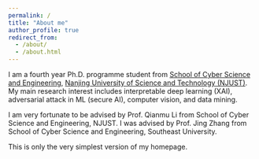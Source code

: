 ```yaml
---
permalink: /
title: "About me"
author_profile: true
redirect_from: 
  - /about/
  - /about.html
---
```


I am a fourth year Ph.D. programme student from [School of Cyber Science and Engineering](https://scs.njust.edu.cn/main.htm), [Nanjing University of Science and Technology (NJUST)](https://www.njust.edu.cn/). My main research interest includes interpretable deep learning (XAI), adversarial attack in ML (secure AI), computer vision, and data mining.

I am very fortunate to be advised by Prof. Qianmu Li from School of Cyber Science and Engineering, NJUST. I was advised by Prof. Jing Zhang from School of Cyber Science and Engineering, Southeast University.

This is only the very simplest version of my homepage.
